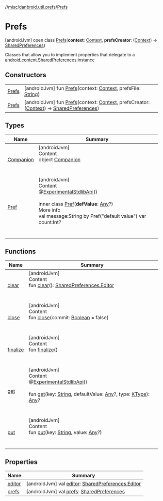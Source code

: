 //[misc](../../../index.md)/[danbroid.util.prefs](../index.md)/[Prefs](index.md)



# Prefs  
 [androidJvm] open class [Prefs](index.md)(**context**: [Context](https://developer.android.com/reference/kotlin/android/content/Context.html), **prefsCreator**: ([Context](https://developer.android.com/reference/kotlin/android/content/Context.html)) -> [SharedPreferences](https://developer.android.com/reference/kotlin/android/content/SharedPreferences.html))

Classes that allow you to implement properties that delegate to a [android.content.SharedPreferences](https://developer.android.com/reference/kotlin/android/content/SharedPreferences.html) instance

   


## Constructors  
  
| | |
|---|---|
| <a name="danbroid.util.prefs/Prefs/Prefs/#android.content.Context#kotlin.String/PointingToDeclaration/"></a>[Prefs](-prefs.md)| <a name="danbroid.util.prefs/Prefs/Prefs/#android.content.Context#kotlin.String/PointingToDeclaration/"></a> [androidJvm] fun [Prefs](-prefs.md)(context: [Context](https://developer.android.com/reference/kotlin/android/content/Context.html), prefsFile: [String](https://kotlinlang.org/api/latest/jvm/stdlib/kotlin/-string/index.html))   <br>|
| <a name="danbroid.util.prefs/Prefs/Prefs/#android.content.Context#kotlin.Function1[android.content.Context,android.content.SharedPreferences]/PointingToDeclaration/"></a>[Prefs](-prefs.md)| <a name="danbroid.util.prefs/Prefs/Prefs/#android.content.Context#kotlin.Function1[android.content.Context,android.content.SharedPreferences]/PointingToDeclaration/"></a> [androidJvm] fun [Prefs](-prefs.md)(context: [Context](https://developer.android.com/reference/kotlin/android/content/Context.html), prefsCreator: ([Context](https://developer.android.com/reference/kotlin/android/content/Context.html)) -> [SharedPreferences](https://developer.android.com/reference/kotlin/android/content/SharedPreferences.html))   <br>|


## Types  
  
|  Name |  Summary | 
|---|---|
| <a name="danbroid.util.prefs/Prefs.Companion///PointingToDeclaration/"></a>[Companion](-companion/index.md)| <a name="danbroid.util.prefs/Prefs.Companion///PointingToDeclaration/"></a>[androidJvm]  <br>Content  <br>object [Companion](-companion/index.md)  <br><br><br>|
| <a name="danbroid.util.prefs/Prefs.Pref///PointingToDeclaration/"></a>[Pref](-pref/index.md)| <a name="danbroid.util.prefs/Prefs.Pref///PointingToDeclaration/"></a>[androidJvm]  <br>Content  <br>@[ExperimentalStdlibApi](https://kotlinlang.org/api/latest/jvm/stdlib/kotlin/-experimental-stdlib-api/index.html)()  <br>  <br>inner class [Pref](-pref/index.md)(**defValue**: [Any](https://kotlinlang.org/api/latest/jvm/stdlib/kotlin/-any/index.html)?)  <br>More info  <br>val message:String by Pref("default value") var count:Int?  <br><br><br>|


## Functions  
  
|  Name |  Summary | 
|---|---|
| <a name="danbroid.util.prefs/Prefs/clear/#/PointingToDeclaration/"></a>[clear](clear.md)| <a name="danbroid.util.prefs/Prefs/clear/#/PointingToDeclaration/"></a>[androidJvm]  <br>Content  <br>fun [clear](clear.md)(): [SharedPreferences.Editor](https://developer.android.com/reference/kotlin/android/content/SharedPreferences.Editor.html)  <br><br><br>|
| <a name="danbroid.util.prefs/Prefs/close/#kotlin.Boolean/PointingToDeclaration/"></a>[close](close.md)| <a name="danbroid.util.prefs/Prefs/close/#kotlin.Boolean/PointingToDeclaration/"></a>[androidJvm]  <br>Content  <br>fun [close](close.md)(commit: [Boolean](https://kotlinlang.org/api/latest/jvm/stdlib/kotlin/-boolean/index.html) = false)  <br><br><br>|
| <a name="danbroid.util.prefs/Prefs/finalize/#/PointingToDeclaration/"></a>[finalize](finalize.md)| <a name="danbroid.util.prefs/Prefs/finalize/#/PointingToDeclaration/"></a>[androidJvm]  <br>Content  <br>fun [finalize](finalize.md)()  <br><br><br>|
| <a name="danbroid.util.prefs/Prefs/get/#kotlin.String#kotlin.Any?#kotlin.reflect.KType/PointingToDeclaration/"></a>[get](get.md)| <a name="danbroid.util.prefs/Prefs/get/#kotlin.String#kotlin.Any?#kotlin.reflect.KType/PointingToDeclaration/"></a>[androidJvm]  <br>Content  <br>@[ExperimentalStdlibApi](https://kotlinlang.org/api/latest/jvm/stdlib/kotlin/-experimental-stdlib-api/index.html)()  <br>  <br>fun [get](get.md)(key: [String](https://kotlinlang.org/api/latest/jvm/stdlib/kotlin/-string/index.html), defaultValue: [Any](https://kotlinlang.org/api/latest/jvm/stdlib/kotlin/-any/index.html)?, type: [KType](https://kotlinlang.org/api/latest/jvm/stdlib/kotlin.reflect/-k-type/index.html)): [Any](https://kotlinlang.org/api/latest/jvm/stdlib/kotlin/-any/index.html)?  <br><br><br>|
| <a name="danbroid.util.prefs/Prefs/put/#kotlin.String#kotlin.Any?/PointingToDeclaration/"></a>[put](put.md)| <a name="danbroid.util.prefs/Prefs/put/#kotlin.String#kotlin.Any?/PointingToDeclaration/"></a>[androidJvm]  <br>Content  <br>fun [put](put.md)(key: [String](https://kotlinlang.org/api/latest/jvm/stdlib/kotlin/-string/index.html), value: [Any](https://kotlinlang.org/api/latest/jvm/stdlib/kotlin/-any/index.html)?)  <br><br><br>|


## Properties  
  
|  Name |  Summary | 
|---|---|
| <a name="danbroid.util.prefs/Prefs/editor/#/PointingToDeclaration/"></a>[editor](editor.md)| <a name="danbroid.util.prefs/Prefs/editor/#/PointingToDeclaration/"></a> [androidJvm] val [editor](editor.md): [SharedPreferences.Editor](https://developer.android.com/reference/kotlin/android/content/SharedPreferences.Editor.html)   <br>|
| <a name="danbroid.util.prefs/Prefs/prefs/#/PointingToDeclaration/"></a>[prefs](prefs.md)| <a name="danbroid.util.prefs/Prefs/prefs/#/PointingToDeclaration/"></a> [androidJvm] val [prefs](prefs.md): [SharedPreferences](https://developer.android.com/reference/kotlin/android/content/SharedPreferences.html)   <br>|

